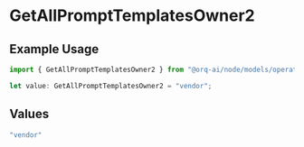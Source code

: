 # GetAllPromptTemplatesOwner2

## Example Usage

```typescript
import { GetAllPromptTemplatesOwner2 } from "@orq-ai/node/models/operations";

let value: GetAllPromptTemplatesOwner2 = "vendor";
```

## Values

```typescript
"vendor"
```